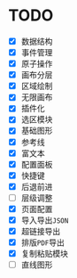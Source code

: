 # TODO
- [x] 数据结构
- [x] 事件管理
- [x] 原子操作
- [x] 画布分层
- [x] 区域绘制
- [x] 无限画布
- [x] 插件化
- [x] 选区模块
- [x] 基础图形
- [x] 参考线
- [x] 富文本
- [x] 配置面板
- [x] 快捷键
- [x] 后退前进
- [ ] 层级调整
- [x] 页面配置
- [x] 导入导出`JSON`
- [x] 超链接导出
- [x] 排版`PDF`导出
- [x] 复制粘贴模块
- [ ] 直线图形
